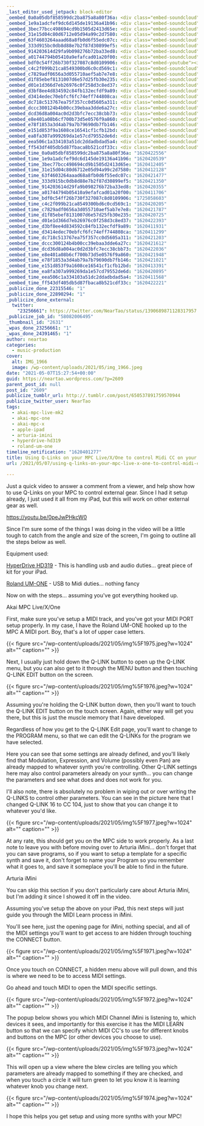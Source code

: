 ```yaml
---
_last_editor_used_jetpack: block-editor
_oembed_0a0a05dbf858599dc2ba875a8a80f36a: <div class="embed-soundcloud"><iframe title="Eat My Homework by NearTao" width="500" height="400" scrolling="no" frameborder="no" src="https://w.soundcloud.com/player/?visual=true&url=https%3A%2F%2Fapi.soundcloud.com%2Ftracks%2F1040253055&show_artwork=true&maxwidth=500&maxheight=750&dnt=1"></iframe></div>
_oembed_1e9a1adcfef9dc6d145de19136a41b96: <div class="embed-soundcloud"><iframe title="I Just Wanna by NearTao" width="500" height="400" scrolling="no" frameborder="no" src="https://w.soundcloud.com/player/?visual=true&url=https%3A%2F%2Fapi.soundcloud.com%2Ftracks%2F1031482780&show_artwork=true&maxwidth=500&maxheight=750&dnt=1"></iframe></div>
_oembed_3bec77bcc498694cd9b1505d2413d65e: <div class="embed-soundcloud"><iframe title="Discfaux by NearTao" width="500" height="400" scrolling="no" frameborder="no" src="https://w.soundcloud.com/player/?visual=true&url=https%3A%2F%2Fapi.soundcloud.com%2Ftracks%2F1029040642&show_artwork=true&maxwidth=500&maxheight=750&dnt=1"></iframe></div>
_oembed_31e15d04c80d6712e05d94a99c2d7580: <div class="embed-soundcloud"><iframe title="Some What Funk by NearTao" width="500" height="400" scrolling="no" frameborder="no" src="https://w.soundcloud.com/player/?visual=true&url=https%3A%2F%2Fapi.soundcloud.com%2Ftracks%2F1028180455&show_artwork=true&maxwidth=500&maxheight=750&dnt=1"></iframe></div>
_oembed_63f4603264aaad68a8fb0d6f55edc07c: <div class="embed-soundcloud"><iframe title="One Too Many by NearTao" width="500" height="400" scrolling="no" frameborder="no" src="https://w.soundcloud.com/player/?visual=true&url=https%3A%2F%2Fapi.soundcloud.com%2Ftracks%2F1035509221&show_artwork=true&maxwidth=500&maxheight=750&dnt=1"></iframe></div>
_oembed_333d915bc0db8d88e7b2f87d30899ef5: <div class="embed-soundcloud"><iframe title="They Are Watching by NearTao" width="500" height="400" scrolling="no" frameborder="no" src="https://w.soundcloud.com/player/?visual=true&url=https%3A%2F%2Fapi.soundcloud.com%2Ftracks%2F1034796739&show_artwork=true&maxwidth=500&maxheight=750&dnt=1"></iframe></div>
_oembed_914203614d29fa9b098276b72ba33ed8: <div class="embed-soundcloud"><iframe title="Another Snowy Day by NearTao" width="500" height="400" scrolling="no" frameborder="no" src="https://w.soundcloud.com/player/?visual=true&url=https%3A%2F%2Fapi.soundcloud.com%2Ftracks%2F1030984348&show_artwork=true&maxwidth=500&maxheight=750&dnt=1"></iframe></div>
_oembed_a01744794b05410a9efafcad01a20f00: <div class="embed-soundcloud"><iframe title="Go Hard by NearTao" width="500" height="400" scrolling="no" frameborder="no" src="https://w.soundcloud.com/player/?visual=true&url=https%3A%2F%2Fapi.soundcloud.com%2Ftracks%2F1027357747&show_artwork=true&maxwidth=500&maxheight=750&dnt=1"></iframe></div>
_oembed_bdf0c54ff26b730f327087c8d0109906: <div class="embed-youtube"><iframe title="Using Q-Links on your MPC Live/X/One to control Midi CC on your iPad" width="750" height="422" src="https://www.youtube.com/embed/0peJwPHkcW0?feature=oembed" frameborder="0" allow="accelerometer; autoplay; clipboard-write; encrypted-media; gyroscope; picture-in-picture; web-share" referrerpolicy="strict-origin-when-cross-origin" allowfullscreen></iframe></div>
_oembed_c4c2f099b21ca8549300bd6c0cd569c1: <div class="embed-soundcloud"><iframe title="Jacked In by NearTao" width="500" height="400" scrolling="no" frameborder="no" src="https://w.soundcloud.com/player/?visual=true&url=https%3A%2F%2Fapi.soundcloud.com%2Ftracks%2F1030457482&show_artwork=true&maxwidth=500&maxheight=750&dnt=1"></iframe></div>
_oembed_c7829adf0656a3d055710aef5ab7e7e8: <div class="embed-soundcloud"><iframe title="Am I Out by NearTao" width="500" height="400" scrolling="no" frameborder="no" src="https://w.soundcloud.com/player/?visual=true&url=https%3A%2F%2Fapi.soundcloud.com%2Ftracks%2F1036572922&show_artwork=true&maxwidth=500&maxheight=750&dnt=1"></iframe></div>
_oembed_d1f85ebef8131007d6e57d25fb30e235: <div class="embed-soundcloud"><iframe title="Long Stretch by NearTao" width="500" height="400" scrolling="no" frameborder="no" src="https://w.soundcloud.com/player/?visual=true&url=https%3A%2F%2Fapi.soundcloud.com%2Ftracks%2F1032191641&show_artwork=true&maxwidth=500&maxheight=750&dnt=1"></iframe></div>
_oembed_d01e1d366d7eb26976c0f258d3c8ed37: <div class="embed-soundcloud"><iframe title="Follow Me by NearTao" width="500" height="400" scrolling="no" frameborder="no" src="https://w.soundcloud.com/player/?visual=true&url=https%3A%2F%2Fapi.soundcloud.com%2Ftracks%2F1039522744&show_artwork=true&maxwidth=500&maxheight=750&dnt=1"></iframe></div>
_oembed_d3bf8ee4d834592c84fb132ecfdf9a89: <div class="embed-soundcloud"><iframe title="MPCBB309 - Say It by NearTao" width="500" height="400" scrolling="no" frameborder="no" src="https://w.soundcloud.com/player/?visual=true&url=https%3A%2F%2Fapi.soundcloud.com%2Ftracks%2F1027760251&show_artwork=true&maxwidth=500&maxheight=750&dnt=1"></iframe></div>
_oembed_d3414edec70ebfcf6fc74eff744808ca: <div class="embed-soundcloud"><iframe title="Dependable Record by NearTao" width="500" height="400" scrolling="no" frameborder="no" src="https://w.soundcloud.com/player/?visual=true&url=https%3A%2F%2Fapi.soundcloud.com%2Ftracks%2F1026142765&show_artwork=true&maxwidth=500&maxheight=750&dnt=1"></iframe></div>
_oembed_dc718c513767ea75f357cc0d5605a311: <div class="embed-soundcloud"><iframe title="Going Out There by NearTao" width="500" height="400" scrolling="no" frameborder="no" src="https://w.soundcloud.com/player/?visual=true&url=https%3A%2F%2Fapi.soundcloud.com%2Ftracks%2F1034218333&show_artwork=true&maxwidth=500&maxheight=750&dnt=1"></iframe></div>
_oembed_dccc300124b4b00cc39ebaa3dde6a27c: <div class="embed-soundcloud"><iframe title="Lets Go by NearTao" width="500" height="400" scrolling="no" frameborder="no" src="https://w.soundcloud.com/player/?visual=true&url=https%3A%2F%2Fapi.soundcloud.com%2Ftracks%2F1036055518&show_artwork=true&maxwidth=500&maxheight=750&dnt=1"></iframe></div>
_oembed_dcd36d8a004ac0d2d3bfc7ecc38cbb73: <div class="embed-soundcloud"><iframe title="Laying Back by NearTao" width="500" height="400" scrolling="no" frameborder="no" src="https://w.soundcloud.com/player/?visual=true&url=https%3A%2F%2Fapi.soundcloud.com%2Ftracks%2F1038111559&show_artwork=true&maxwidth=500&maxheight=750&dnt=1"></iframe></div>
_oembed_e8e401a08b6cf700b73d5e0576f9a860: <div class="embed-soundcloud"><iframe title="Simple Trash by NearTao" width="500" height="400" scrolling="no" frameborder="no" src="https://w.soundcloud.com/player/?visual=true&url=https%3A%2F%2Fapi.soundcloud.com%2Ftracks%2F1037358358&show_artwork=true&maxwidth=500&maxheight=750&dnt=1"></iframe></div>
_oembed_e78f1853a3d4ab79a7b79690db7fb146: <div class="embed-soundcloud"><iframe title="So Small by NearTao" width="500" height="400" scrolling="no" frameborder="no" src="https://w.soundcloud.com/player/?visual=true&url=https%3A%2F%2Fapi.soundcloud.com%2Ftracks%2F1033498462&show_artwork=true&maxwidth=500&maxheight=750&dnt=1"></iframe></div>
_oembed_e151d853f9a1608ce16541cf1cfb12bd: <div class="embed-soundcloud"><iframe title="Silent Gris by NearTao" width="500" height="400" scrolling="no" frameborder="no" src="https://w.soundcloud.com/player/?visual=true&url=https%3A%2F%2Fapi.soundcloud.com%2Ftracks%2F1029671245&show_artwork=true&maxwidth=500&maxheight=750&dnt=1"></iframe></div>
_oembed_ea8fa307a999269da1e57cd79552de6d: <div class="embed-soundcloud"><iframe title="Back Of The Throat by NearTao" width="500" height="400" scrolling="no" frameborder="no" src="https://w.soundcloud.com/player/?visual=true&url=https%3A%2F%2Fapi.soundcloud.com%2Ftracks%2F1032861427&show_artwork=true&maxwidth=500&maxheight=750&dnt=1"></iframe></div>
_oembed_eea506c1a334103a51dc2ddadbdad5a4: <div class="embed-soundcloud"><iframe title="Friendly Faces by NearTao" width="500" height="400" scrolling="no" frameborder="no" src="https://w.soundcloud.com/player/?visual=true&url=https%3A%2F%2Fapi.soundcloud.com%2Ftracks%2F1026871699&show_artwork=true&maxwidth=500&maxheight=750&dnt=1"></iframe></div>
_oembed_ff543df405db5d87fbaca8b521cdf33c: <div class="embed-soundcloud"><iframe title="Daddio by NearTao" width="500" height="400" scrolling="no" frameborder="no" src="https://w.soundcloud.com/player/?visual=true&url=https%3A%2F%2Fapi.soundcloud.com%2Ftracks%2F1038763606&show_artwork=true&maxwidth=500&maxheight=750&dnt=1"></iframe></div>
_oembed_time_0a0a05dbf858599dc2ba875a8a80f36a: "1620422556"
_oembed_time_1e9a1adcfef9dc6d145de19136a41b96: "1620420539"
_oembed_time_3bec77bcc498694cd9b1505d2413d65e: "1620412405"
_oembed_time_31e15d04c80d6712e05d94a99c2d7580: "1620412128"
_oembed_time_63f4603264aaad68a8fb0d6f55edc07c: "1620421477"
_oembed_time_333d915bc0db8d88e7b2f87d30899ef5: "1620421350"
_oembed_time_914203614d29fa9b098276b72ba33ed8: "1620420355"
_oembed_time_a01744794b05410a9efafcad01a20f00: "1620411706"
_oembed_time_bdf0c54ff26b730f327087c8d0109906: "1725058603"
_oembed_time_c4c2f099b21ca8549300bd6c0cd569c1: "1620420205"
_oembed_time_c7829adf0656a3d055710aef5ab7e7e8: "1620421787"
_oembed_time_d1f85ebef8131007d6e57d25fb30e235: "1620420725"
_oembed_time_d01e1d366d7eb26976c0f258d3c8ed37: "1620422393"
_oembed_time_d3bf8ee4d834592c84fb132ecfdf9a89: "1620411931"
_oembed_time_d3414edec70ebfcf6fc74eff744808ca: "1620411299"
_oembed_time_dc718c513767ea75f357cc0d5605a311: "1620421203"
_oembed_time_dccc300124b4b00cc39ebaa3dde6a27c: "1620421612"
_oembed_time_dcd36d8a004ac0d2d3bfc7ecc38cbb73: "1620422036"
_oembed_time_e8e401a08b6cf700b73d5e0576f9a860: "1620421948"
_oembed_time_e78f1853a3d4ab79a7b79690db7fb146: "1620421021"
_oembed_time_e151d853f9a1608ce16541cf1cfb12bd: "1620413391"
_oembed_time_ea8fa307a999269da1e57cd79552de6d: "1620420895"
_oembed_time_eea506c1a334103a51dc2ddadbdad5a4: "1620411568"
_oembed_time_ff543df405db5d87fbaca8b521cdf33c: "1620422221"
_publicize_done_22315546: "1"
_publicize_done_22890294: "1"
_publicize_done_external:
  twitter:
    "23256661": https://twitter.com/NearTao/status/1390689871128317957
_publicize_job_id: "58082006495"
_thumbnail_id: "2631"
_wpas_done_23256661: "1"
_wpas_done_24391465: "1"
author: neartao
categories:
  - music-production
cover:
  alt: IMG_1966
  image: /wp-content/uploads/2021/05/img_1966.jpeg
date: "2021-05-07T15:27:54+00:00"
guid: https://neartao.wordpress.com/?p=2609
parent_post_id: null
post_id: "2609"
publicize_tumblr_url: http://.tumblr.com/post/650537891759570944
publicize_twitter_user: NearTao
tags:
  - akai-mpc-live-mk2
  - akai-mpc-one
  - akai-mpc-x
  - apple-ipad
  - arturia-imini
  - hyperdrive-hd319
  - roland-um-one
timeline_notification: "1620401277"
title: Using Q-Links on your MPC Live/X/One to control Midi CC on your iPad (or other gear)
url: /2021/05/07/using-q-links-on-your-mpc-live-x-one-to-control-midi-cc-on-your-ipad-or-other-gear/

---
```

Just a quick video to answer a comment from a viewer, and help show how to use Q-Links on your MPC to control external gear. Since I had it setup already, I just used it all from my iPad, but this will work on other external gear as well.

https://youtu.be/0peJwPHkcW0

Since I'm sure some of the things I was doing in the video will be a little tough to catch from the angle and size of the screen, I'm going to outline all the steps below as well.

Equipment used:

[HyperDrive HD319](https://www.hypershop.com/products/hyperdrive-6-in-1-hub-for-ipad?variant=19332717412414&currency=USD&utm_medium=product_sync&utm_source=google&utm_content=sag_organic&utm_campaign=sag_organic&gclid=EAIaIQobChMI6_zJpem38AIV42xvBB3r6w-6EAQYASABEgJJAfD_BwE) \- This is handling usb and audio duties... great piece of kit for your iPad.

[Roland UM-ONE](https://www.roland.com/us/products/um-one/) \- USB to Midi duties... nothing fancy

Now on with the steps... assuming you've got everything hooked up.

Akai MPC Live/X/One

First, make sure you've setup a MIDI track, and you've got your MIDI PORT setup properly. In my case, I have the Roland UM-ONE hooked up to the MPC A MIDI port. Boy, that's a lot of upper case letters.

{{< figure src="/wp-content/uploads/2021/05/img%5F1975.jpeg?w=1024" alt="" caption="" >}}

Next, I usually just hold down the Q-LINK button to open up the Q-LINK menu, but you can also get to it through the MENU button and then touching Q-LINK EDIT button on the screen.

{{< figure src="/wp-content/uploads/2021/05/img%5F1976.jpeg?w=1024" alt="" caption="" >}}

Assuming you're holding the Q-LINK button down, then you'll want to touch the Q-LINK EDIT button on the touch screen. Again, either way will get you there, but this is just the muscle memory that I have developed.

Regardless of how you get to the Q-LINK Edit page, you'll want to change to the PROGRAM menu, so that we can edit the Q-LINKs for the program we have selected.

Here you can see that some settings are already defined, and you'll likely find that Modulation, Expression, and Volume (possibly even Pan) are already mapped to whatever synth you're controlling. Other Q-LINK settings here may also control parameters already on your synth... you can change the parameters and see what does and does not work for you.

I'll also note, there is absolutely no problem in wiping out or over writing the Q-LINKS to control other parameters. You can see in the picture here that I changed Q-LINK 16 to CC 104, just to show that you can change it to whatever you'd like.

{{< figure src="/wp-content/uploads/2021/05/img%5F1977.jpeg?w=1024" alt="" caption="" >}}

At any rate, this should get you on the MPC side to work properly. As a last note to leave you with before moving over to Arturia iMini... don't forget that you can save programs, so if you want to setup a template for a specific synth and save it, don't forget to name your Program so you remember what it goes to, and save it someplace you'll be able to find in the future.

Arturia iMini

You can skip this section if you don't particularly care about Arturia iMini, but I'm adding it since I showed it off in the video.

Assuming you've setup the above on your iPad, this next steps will just guide you through the MIDI Learn process in iMini.

You'll see here, just the opening page for iMini, nothing special, and all of the MIDI settings you'll want to get access to are hidden through touching the CONNECT button.

{{< figure src="/wp-content/uploads/2021/05/img%5F1971.jpeg?w=1024" alt="" caption="" >}}

Once you touch on CONNECT, a hidden menu above will pull down, and this is where we need to be to access MIDI settings.

Go ahead and touch MIDI to open the MIDI specific settings.

{{< figure src="/wp-content/uploads/2021/05/img%5F1972.jpeg?w=1024" alt="" caption="" >}}

The popup below shows you which MIDI Channel iMini is listening to, which devices it sees, and importantly for this exercise it has the MIDI LEARN button so that we can specify which MIDI CC's to use for different knobs and buttons on the MPC (or other devices you choose to use).

{{< figure src="/wp-content/uploads/2021/05/img%5F1973.jpeg?w=1024" alt="" caption="" >}}

This will open up a view where the blew circles are telling you which parameters are already mapped to something if they are checked, and when you touch a circle it will turn green to let you know it is learning whatever knob you change next.

{{< figure src="/wp-content/uploads/2021/05/img%5F1974.jpeg?w=1024" alt="" caption="" >}}

I hope this helps you get setup and using more synths with your MPC!
